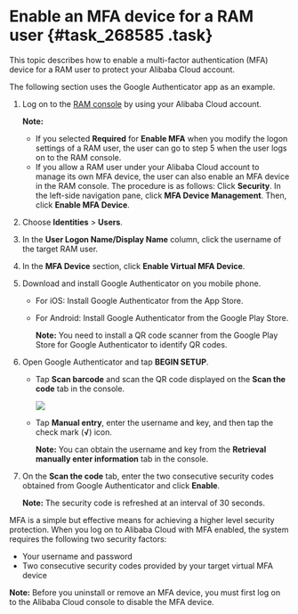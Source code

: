 # Enable an MFA device for a RAM user {#task_268585 .task}

This topic describes how to enable a multi-factor authentication \(MFA\) device for a RAM user to protect your Alibaba Cloud account.

The following section uses the Google Authenticator app as an example.

1.  Log on to the [RAM console](https://partners-intl.console.aliyun.com/#/ram) by using your Alibaba Cloud account. 

    **Note:** 

    -   If you selected **Required** for **Enable MFA** when you modify the logon settings of a RAM user, the user can go to step 5 when the user logs on to the RAM console.
    -   If you allow a RAM user under your Alibaba Cloud account to manage its own MFA device, the user can also enable an MFA device in the RAM console. The procedure is as follows: Click **Security**. In the left-side navigation pane, click **MFA Device Management**. Then, click **Enable MFA Device**.
2.  Choose **Identities** \> **Users**.
3.  In the **User Logon Name/Display Name** column, click the username of the target RAM user.
4.  In the **MFA Device** section, click **Enable Virtual MFA Device**.
5.  Download and install Google Authenticator on you mobile phone. 
    -   For iOS: Install Google Authenticator from the App Store.
    -   For Android: Install Google Authenticator from the Google Play Store.

        **Note:** You need to install a QR code scanner from the Google Play Store for Google Authenticator to identify QR codes.

6.  Open Google Authenticator and tap **BEGIN SETUP**. 
    -   Tap **Scan barcode** and scan the QR code displayed on the **Scan the code** tab in the console.

        ![](http://static-aliyun-doc.oss-cn-hangzhou.aliyuncs.com/assets/img/221961/156163345347637_en-US.png)

    -   Tap **Manual entry**, enter the username and key, and then tap the check mark \(**√**\) icon.

        **Note:** You can obtain the username and key from the **Retrieval manually enter information** tab in the console.

7.  On the **Scan the code** tab, enter the two consecutive security codes obtained from Google Authenticator and click **Enable**. 

    **Note:** The security code is refreshed at an interval of 30 seconds.


MFA is a simple but effective means for achieving a higher level security protection. When you log on to Alibaba Cloud with MFA enabled, the system requires the following two security factors:

-   Your username and password
-   Two consecutive security codes provided by your target virtual MFA device

**Note:** Before you uninstall or remove an MFA device, you must first log on to the Alibaba Cloud console to disable the MFA device.

